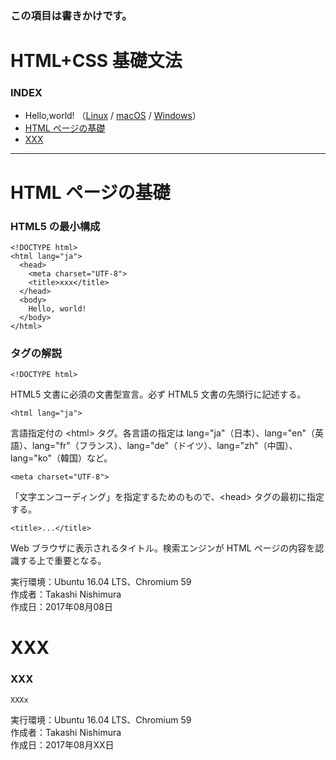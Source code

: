 ### この項目は書きかけです。

# <b>HTML+CSS 基礎文法</b>

### <b>INDEX</b>

* Hello,world! （[Linux](https://github.com/TakashiNishimura/HelloWorld/blob/master/HTML/HTML_linux.md) / [macOS](https://github.com/TakashiNishimura/HelloWorld/blob/master/HTML/HTML_mac.md) / [Windows](https://github.com/TakashiNishimura/HelloWorld/blob/master/HTML/HTML_win.md)）
* [HTML ページの基礎](#HTMLページの基礎)
* [XXX](#XXX)
***

<a name="HTMLページの基礎"></a>
# <b>HTML ページの基礎</b>

### HTML5 の最小構成
```
<!DOCTYPE html>
<html lang="ja">
  <head>
    <meta charset="UTF-8">
    <title>xxx</title>
  </head>
  <body>
    Hello, world!
  </body>
</html>
```

### タグの解説
```
<!DOCTYPE html>
```
HTML5 文書に必須の文書型宣言。必ず HTML5 文書の先頭行に記述する。

```
<html lang="ja">
```
言語指定付の \<html> タグ。各言語の指定は lang="ja"（日本）、lang="en"（英語）、lang="fr"（フランス）、lang="de"（ドイツ）、lang="zh"（中国）、lang="ko"（韓国）など。

```
<meta charset="UTF-8">
```
「文字エンコーディング」を指定するためのもので、\<head> タグの最初に指定する。

```
<title>...</title>
```
Web ブラウザに表示されるタイトル。検索エンジンが HTML ページの内容を認識する上で重要となる。

実行環境：Ubuntu 16.04 LTS、Chromium 59  
作成者：Takashi Nishimura  
作成日：2017年08月08日


<a name="XXX"></a>
# <b>XXX</b>

### XXX
```
XXXx
```

実行環境：Ubuntu 16.04 LTS、Chromium 59  
作成者：Takashi Nishimura  
作成日：2017年08月XX日